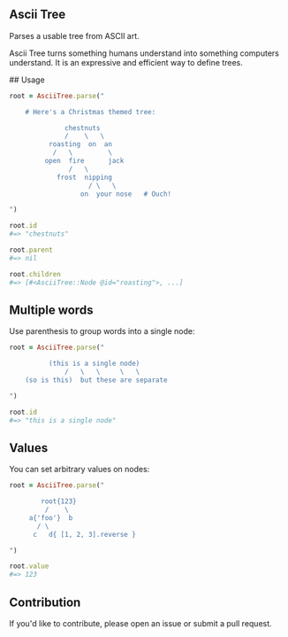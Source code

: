 ## Ascii Tree

Parses a usable tree from ASCII art.

Ascii Tree turns something humans understand into something computers
understand. It is an expressive and efficient way to define trees.

## Usage

```ruby
root = AsciiTree.parse("

    # Here's a Christmas themed tree:

              chestnuts
              /    \   \
          roasting  on  an
           /   \         \
         open  fire      jack
               /   \
            frost  nipping
                    / \   \
                  on  your nose   # Ouch!

")

root.id
#=> "chestnuts"

root.parent
#=> nil

root.children
#=> [#<AsciiTree::Node @id="roasting">, ...]
```

## Multiple words

Use parenthesis to group words into a single node:

```ruby
root = AsciiTree.parse("

          (this is a single node)
              /   \   \     \   \
    (so is this)  but these are separate

")

root.id
#=> "this is a single node"
```

## Values

You can set arbitrary values on nodes:

```ruby
root = AsciiTree.parse("

        root{123}
         /    \
     a{'foo'}  b
       / \
      c   d{ [1, 2, 3].reverse }

")

root.value
#=> 123
```

## Contribution

If you'd like to contribute, please open an issue or submit a pull request.
